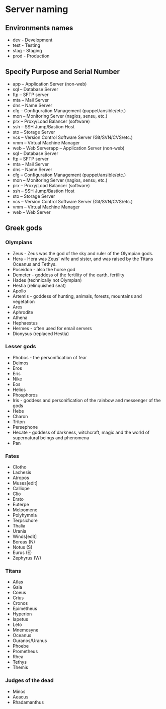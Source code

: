 
# Server naming

## Environments names

- dev - Development
- test - Testing
- stag - Staging
- prod - Production

## Specify Purpose and Serial Number

- app – Application Server (non-web)
- sql – Database Server
- ftp – SFTP server
- mta – Mail Server
- dns – Name Server
- cfg – Configuration Management (puppet/ansible/etc.)
- mon – Monitoring Server (nagios, sensu, etc.)
- prx – Proxy/Load Balancer (software)
- ssh – SSH Jump/Bastion Host
- sto – Storage Server
- vcs – Version Control Software Server (Git/SVN/CVS/etc.)
- vmm – Virtual Machine Manager
- web – Web Serverapp – Application Server (non-web)
- sql – Database Server
- ftp – SFTP server
- mta – Mail Server
- dns – Name Server
- cfg – Configuration Management (puppet/ansible/etc.)
- mon – Monitoring Server (nagios, sensu, etc.)
- prx – Proxy/Load Balancer (software)
- ssh – SSH Jump/Bastion Host
- sto – Storage Server
- vcs – Version Control Software Server (Git/SVN/CVS/etc.)
- vmm – Virtual Machine Manager
- web – Web Server

## Greek gods

### Olympians

- Zeus - Zeus was the god of the sky and ruler of the Olympian gods.
- Hera - Hera was Zeus' wife and sister, and was raised by the Titans Oceanus and Tethys.
- Poseidon - also the horse god
- Demeter - goddess of the fertility of the earth, fertility
- Hades (technically not Olympian)
- Hestia (relinquished seat)
- Apollo
- Artemis - goddess of hunting, animals, forests, mountains and vegetation
- Ares
- Aphrodite
- Athena
- Hephaestus
- Hermes - often used for email servers
- Dionysus (replaced Hestia)

### Lesser gods

- Phobos - the personification of fear
- Deimos
- Eros
- Eris
- Nike
- Eos
- Helios
- Phosphoros
- Iris - goddess and personification of the rainbow and messenger of the gods
- Hebe
- Charon
- Triton
- Persephone
- Hecate - goddess of darkness, witchcraft, magic and the world of supernatural beings and phenomena
- Pan

### Fates

- Clotho
- Lachesis
- Atropos
- Muses[edit]
- Calliope
- Clio
- Erato
- Euterpe
- Melpomene
- Polyhymnia
- Terpsichore
- Thalia
- Urania
- Winds[edit]
- Boreas (N)
- Notus (S)
- Eurus (E)
- Zephyrus (W)

### Titans

- Atlas
- Gaia
- Coeus
- Crius
- Cronos
- Epimetheus
- Hyperion
- Iapetus
- Leto
- Mnemosyne
- Oceanus
- Ouranos/Uranus
- Phoebe
- Prometheus
- Rhea
- Tethys
- Themis

### Judges of the dead

- Minos
- Aeacus
- Rhadamanthus
